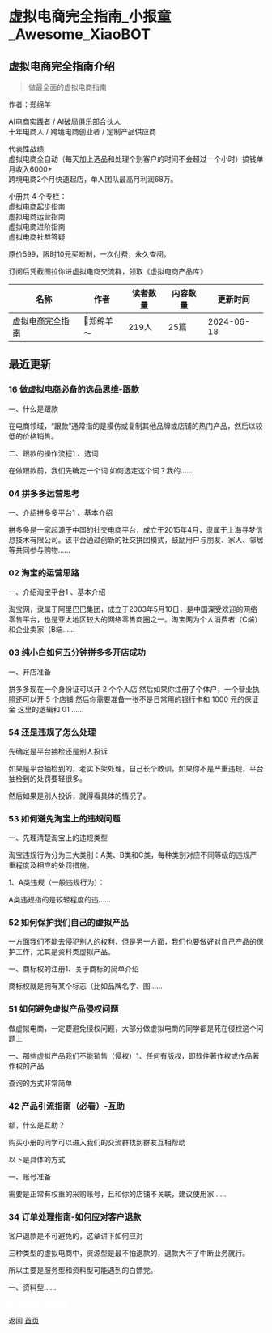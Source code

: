 # 虚拟电商完全指南_小报童_Awesome_XiaoBOT

## 虚拟电商完全指南介绍
> 做最全面的虚拟电商指南    
    
作者：郑绵羊    
    
AI电商实践者 / AI破局俱乐部合伙人    
十年电商人 / 跨境电商创业者 / 定制产品供应商    
    
代表性战绩    
虚拟电商全自动（每天加上选品和处理个别客户的时间不会超过一个小时）搞钱单月收入6000+    
跨境电商2个月快速起店，单人团队最高月利润68万。    
    
小册共 4 个专栏：    
虚拟电商起步指南    
虚拟电商运营指南    
虚拟电商进阶指南    
虚拟电商社群答疑    
    
原价599，限时10元买断制，一次付费，永久查阅。    
    
订阅后凭截图拉你进虚拟电商交流群，领取《虚拟电商产品库》  
  


|名称|作者|读者数量|内容数量|更新时间|
|---|---|---|---|---|
|[虚拟电商完全指南](https://xiaobot.net/p/zhengbot001?refer=0b133df9-27dc-423b-8101-639049001c13)|🤔郑绵羊～|219人|25篇|2024-06-18|

## 最近更新
### 16 做虚拟电商必备的选品思维-跟款

一、什么是跟款

在电商领域，“跟款”通常指的是模仿或复制其他品牌或店铺的热门产品，然后以较低的价格销售。

二、跟款的操作流程1 、选词

在做跟款前，我们先确定一个词 如何选定这个词？我的......

### 04 拼多多运营思考

一、介绍拼多多平台1 、基本介绍

拼多多是一家起源于中国的社交电商平台，成立于2015年4月，隶属于上海寻梦信息技术有限公司。该平台通过创新的社交拼团模式，鼓励用户与朋友、家人、邻居等共同参与购物......

### 02 淘宝的运营思路

一、介绍淘宝平台1 、基本介绍

淘宝网，隶属于阿里巴巴集团，成立于2003年5月10日，是中国深受欢迎的网络零售平台，也是亚太地区较大的网络零售商圈之一。淘宝网为个人消费者（C端）和企业卖家（B端......

### 03 纯小白如何五分钟拼多多开店成功

一、开店准备

拼多多现在一个身份证可以开 2 个个人店 然后如果你注册了个体户，一个营业执照还可以开 5 个店铺 然后你需要准备一张不是日常用的银行卡和 1000
元的保证金 这里的逻辑和 01 ......

### 54 还是违规了怎么处理

先确定是平台抽检还是别人投诉

如果是平台抽检到的，老实下架处理，自己长个教训，如果你不是严重违规，平台抽检到的处罚要轻很多。

然后如果是别人投诉，就得看具体的情况了。

### 53 如何避免淘宝上的违规问题

一、先理清楚淘宝上的违规类型

淘宝违规行为分为三大类别：A类、B类和C类，每种类别对应不同等级的违规严重程度及相应的处罚措施。

1、A类违规（一般违规行为）：

A类违规指的是较轻程度的违......

### 52 如何保护我们自己的虚拟产品

一方面我们不能去侵犯别人的权利，但是另一方面，我们也要做好对自己产品的保护工作，尤其是资料类虚拟产品。

一、商标权的注册1、关于商标的简单介绍

商标权就是拥有某个标志（比如品牌名字、图......

### 51 如何避免虚拟产品侵权问题

做虚拟电商，一定要避免侵权问题，大部分做虚拟电商的同学都是死在侵权这个问题上

一、那些虚拟产品我们不能销售（侵权）1、任何有版权，即软件著作权或作品著作权的产品

查询的方式非常简单

### 42 产品引流指南（必看）-互助

额，什么是互助？

购买小册的同学可以进入我们的交流群找到群友互相帮助

以下是具体的方式

一、账号准备

需要是正常有权重的采购账号，且和你的店铺不关联，建议使用家......

### 34 订单处理指南-如何应对客户退款

客户退款是不可避免的，这章讲下如何应对

三种类型的虚拟电商中，资源型是最不怕退款的，退款大不了中断业务就行。

所以主要是服务型和资料型可能遇到的白嫖党。

一、资料型......


<a href="https://github.com/Reno9527/awesome-xiaobot" style="color: white; text-decoration: none;">awesome-xiaobot</a>

返回 [首页](../README.md)
